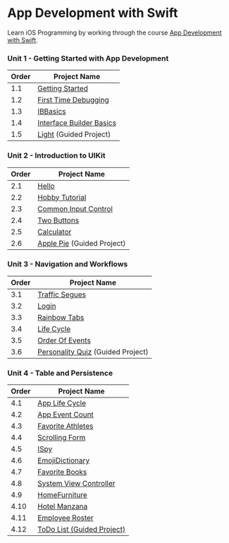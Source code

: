 # App Development with Swift

Learn iOS Programming by working through the course [App Development with Swift](https://itunes.apple.com/us/book/app-development-with-swift/id1219117996).

### Unit 1 - Getting Started with App Development
  |Order|Project Name
  |---|---
  |1.1|[Getting Started](./GettingStarted) 
  |1.2|[First Time Debugging](./FirstTimeDebugging) 
  |1.3|[IBBasics](./IBBasics) 
  |1.4|[Interface Builder Basics](./InterfaceBuilderBasics) 
  |1.5|[Light](./Light) (Guided Project)

### Unit 2 - Introduction to UIKit
  |Order|Project Name
  |---|---
  |2.1|[Hello](./Hello)
  |2.2|[Hobby Tutorial](./HobbyTutorial)
  |2.3|[Common Input Control](./CommonInputControls)
  |2.4|[Two Buttons](./TwoButtons)
  |2.5|[Calculator](./Calculator)
  |2.6|[Apple Pie](./ApplePie) (Guided Project)
  
### Unit 3 - Navigation and Workflows
  |Order|Project Name
  |---|---
  |3.1|[Traffic Segues](./TrafficSegues)
  |3.2|[Login](./Login)
  |3.3|[Rainbow Tabs](./RainbowTabs)
  |3.4|[Life Cycle](./LifeCycle)
  |3.5|[Order Of Events](./OrderOfEvents)
  |3.6|[Personality Quiz](./PersonalityQuiz) (Guided Project)
  
### Unit 4 - Table and Persistence
|Order|Project Name
|---|---
|4.1|[App Life Cycle](./AppLifeCycle)
|4.2|[App Event Count](./AppEventCount)
|4.3|[Favorite Athletes](./FavoriteAthlete)
|4.4|[Scrolling Form](./ScrollingForm)
|4.5|[ISpy](./ISpy)
|4.6|[EmojiDictionary](./EmojiDictionary)
|4.7|[Favorite Books](./FavoriteBook)
|4.8|[System View Controller](./SystemViewControllers)
|4.9|[HomeFurniture](./HomeFurniture)
|4.10|[Hotel Manzana](./HotelManzana)
|4.11|[Employee Roster](./EmployeeRoster)
|4.12|[ToDo List (Guided Project)](./ToDoList)

